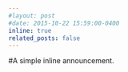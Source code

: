 ```yaml
---
#layout: post
#date: 2015-10-22 15:59:00-0400
inline: true
related_posts: false
---
```


#A simple inline announcement.
